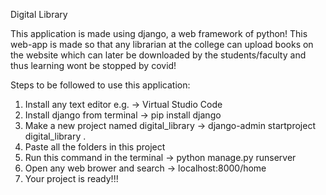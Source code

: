 Digital Library

This application is made using django, a web framework of python!
This web-app is made so that any librarian at the college can upload books on the website which can later be downloaded by the students/faculty and thus learning wont be stopped by covid!

Steps to be followed to use this application:
1. Install any text editor e.g. -> Virtual Studio Code
2. Install django from terminal -> pip install django
3. Make a new project named digital_library -> django-admin startproject digital_library .
4. Paste all the folders in this project
5. Run this command in the terminal -> python manage.py runserver
6. Open any web brower and search -> localhost:8000/home
7. Your project is ready!!!
